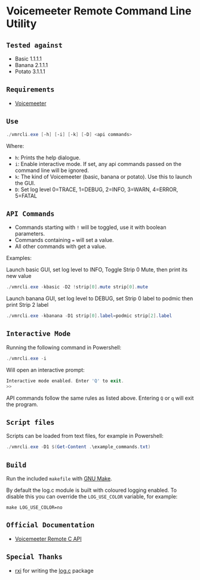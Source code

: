 # Voicemeeter Remote Command Line Utility

## `Tested against`

- Basic 1.1.1.1
- Banana 2.1.1.1
- Potato 3.1.1.1

## `Requirements`

- [Voicemeeter](https://voicemeeter.com/)

## `Use`

```powershell
./vmrcli.exe [-h] [-i] [-k] [-D] <api commands>
```

Where:

- `h`: Prints the help dialogue.
- `i`: Enable interactive mode. If set, any api commands passed on the command line will be ignored.
- `k`: The kind of Voicemeeter (basic, banana or potato). Use this to launch the GUI.
- `D`: Set log level 0=TRACE, 1=DEBUG, 2=INFO, 3=WARN, 4=ERROR, 5=FATAL

## `API Commands`

- Commands starting with `!` will be toggled, use it with boolean parameters.
- Commands containing `=` will set a value.
- All other commands with get a value.

Examples:

Launch basic GUI, set log level to INFO, Toggle Strip 0 Mute, then print its new value

```powershell
./vmrcli.exe -kbasic -D2 !strip[0].mute strip[0].mute
```

Launch banana GUI, set log level to DEBUG, set Strip 0 label to podmic then print Strip 2 label

```powershell
./vmrcli.exe -kbanana -D1 strip[0].label=podmic strip[2].label
```

## `Interactive Mode`

Running the following command in Powershell:

```powershell
./vmrcli.exe -i
```

Will open an interactive prompt:

```powershell
Interactive mode enabled. Enter 'Q' to exit.
>>
```

API commands follow the same rules as listed above. Entering `Q` or `q` will exit the program.

## `Script files`

Scripts can be loaded from text files, for example in Powershell:

```powershell
./vmrcli.exe -D1 $(Get-Content .\example_commands.txt)
```

## `Build`

Run the included `makefile` with [GNU Make](https://www.gnu.org/software/make/).

By default the log.c module is built with coloured logging enabled. To disable this you can override the `LOG_USE_COLOR` variable, for example:

`make LOG_USE_COLOR=no`

## `Official Documentation`

- [Voicemeeter Remote C API](https://github.com/onyx-and-iris/Voicemeeter-SDK/blob/main/VoicemeeterRemoteAPI.pdf)

## `Special Thanks`

- [rxi](https://github.com/rxi) for writing the [log.c](https://github.com/rxi/log.c) package
